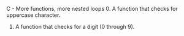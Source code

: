 C - More functions, more nested loops
0. A function that checks for uppercase character.
1. A function that checks for a digit (0 through 9).
